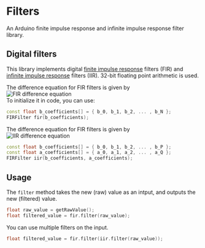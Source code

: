 # Filters
An Arduino finite impulse response and infinite impulse response filter library.

## Digital filters
This library implements digital [finite impulse response](https://en.wikipedia.org/wiki/Finite_impulse_response) filters (FIR) 
and [infinite impulse response](https://en.wikipedia.org/wiki/Infinite_impulse_response) filters (IIR). 
32-bit floating point arithmetic is used.

The difference equation for FIR filters is given by  
![FIR difference equation](https://wikimedia.org/api/rest_v1/media/math/render/svg/c43ba6c329a471401e87fe17c6130d801602ffdf)  
To initialize it in code, you can use:
```cpp
const float b_coefficients[] = { b_0, b_1, b_2, ... , b_N };
FIRFilter fir(b_coefficients);
```
The difference equation for FIR filters is given by  
![IIR difference equation](https://wikimedia.org/api/rest_v1/media/math/render/svg/bddf0360f955643eeedc46d9be4b8f2d4f4d288f)  
```cpp
const float b_coefficients[] = { b_0, b_1, b_2, ... , b_P };
const float a_coefficients[] = { a_0, a_1, a_2, ... , a_Q };
FIRFilter iir(b_coefficients, a_coefficients);
```

## Usage
The `filter` method takes the new (raw) value as an intput, and outputs the new (filtered) value.

```cpp
float raw_value = getRawValue();
float filtered_value = fir.filter(raw_value);
```
You can use multiple filters on the input.
```cpp
float filtered_value = fir.filter(iir.filter(raw_value));
```
